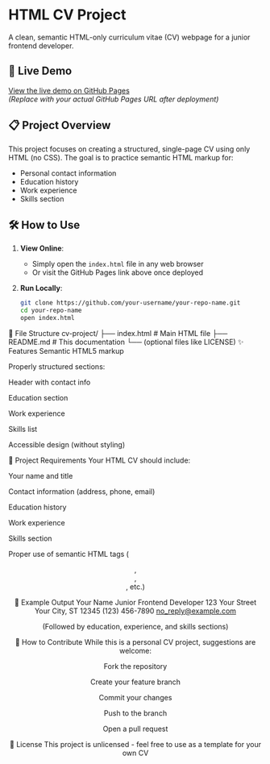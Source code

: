 
# HTML CV Project

A clean, semantic HTML-only curriculum vitae (CV) webpage for a junior frontend developer.

## 🚀 Live Demo
[View the live demo on GitHub Pages](https://yourusername.github.io/your-repo-name/)  
*(Replace with your actual GitHub Pages URL after deployment)*

## 📋 Project Overview
This project focuses on creating a structured, single-page CV using only HTML (no CSS). The goal is to practice semantic HTML markup for:
- Personal contact information
- Education history
- Work experience
- Skills section

## 🛠️ How to Use
1. **View Online**:
   - Simply open the `index.html` file in any web browser
   - Or visit the GitHub Pages link above once deployed

2. **Run Locally**:
   ```bash
   git clone https://github.com/your-username/your-repo-name.git
   cd your-repo-name
   open index.html
📂 File Structure
cv-project/
├── index.html      # Main HTML file
├── README.md       # This documentation
└── (optional files like LICENSE)
✨ Features
Semantic HTML5 markup

Properly structured sections:

Header with contact info

Education section

Work experience

Skills list

Accessible design (without styling)

📝 Project Requirements
Your HTML CV should include:

Your name and title

Contact information (address, phone, email)

Education history

Work experience

Skills section

Proper use of semantic HTML tags (<header>, <section>, <article>, etc.)

📸 Example Output
Your Name
Junior Frontend Developer
123 Your Street
Your City, ST 12345
(123) 456-7890
no_reply@example.com

(Followed by education, experience, and skills sections)

🤝 How to Contribute
While this is a personal CV project, suggestions are welcome:

Fork the repository

Create your feature branch

Commit your changes

Push to the branch

Open a pull request

📄 License
This project is unlicensed - feel free to use as a template for your own CV
